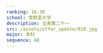 ```yaml
---
ranking: 16-30
school: 埃默里大学
description: 全美第二十一
src: /assets/offer_update/028.jpg
major: 本科
sequence: 68
---
```

